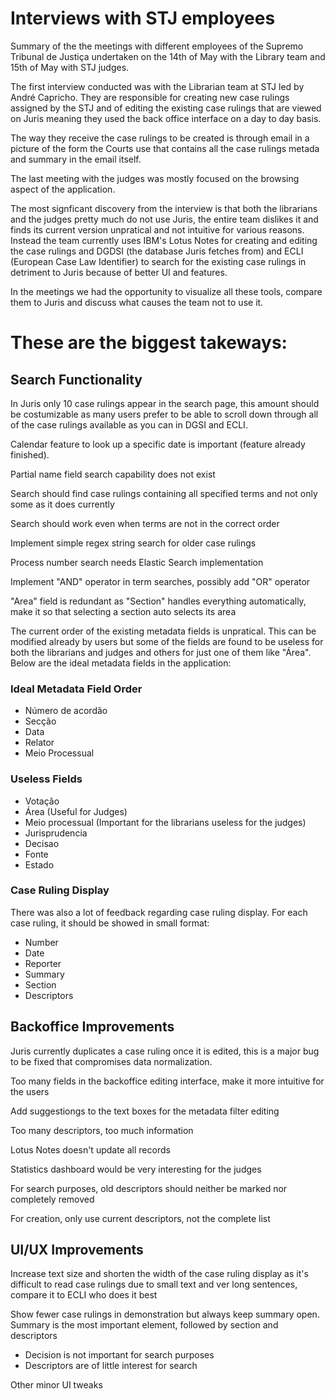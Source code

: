 # Interviews with STJ employees

Summary of the the meetings with different employees of the Supremo Tribunal de Justiça undertaken on the 14th of May with the Library team and 15th of May with STJ judges. 

The first interview conducted was with the Librarian team at STJ led by André Capricho. They are responsible for creating new case rulings assigned by the STJ and of editing the existing case rulings that are viewed on Juris meaning they used the back office interface on a day to day basis.

The way they receive the case rulings to be created is through email in a picture of the form the Courts use that contains all the case rulings metada and summary in the email itself.

The last meeting with the judges was mostly focused on the browsing aspect of the application.

The most signficant discovery from the interview is that both the librarians and the judges pretty much do not use Juris, the entire team dislikes it and finds its current version unpratical and not intuitive for various reasons.
Instead the team currently uses IBM's Lotus Notes for creating and editing the case rulings and DGDSI (the database Juris fetches from) and ECLI (European Case Law Identifier) to search for the existing case rulings in detriment to Juris because of better UI and features. 


In the meetings we had the opportunity to visualize all these tools, compare them to Juris and discuss what causes the team not to use it. 

# These are the biggest takeways:
 

## Search Functionality

In Juris only 10 case rulings appear in the search page, this amount should be costumizable as many users prefer to be able to scroll down through all of the case rulings available as you can in DGSI and ECLI.

Calendar feature to look up a specific date is important (feature already finished).

Partial name field search capability does not exist

Search should find case rulings containing all specified terms and not only some as it does currently

Search should work even when terms are not in the correct order

Implement simple regex string search for older case rulings

Process number search needs Elastic Search implementation

Implement "AND" operator in term searches, possibly add "OR" operator

"Area" field is redundant as "Section" handles everything automatically, make it so that selecting a section auto selects its area

The current order of the existing metadata fields is unpratical. This can be modified already by users but some of the fields are found to be useless for both the librarians and judges and others for just one of them like "Área". Below are the ideal metadata fields in the application:

### Ideal Metadata Field Order

- Número de acordão 
- Secção 
- Data 
- Relator 
- Meio Processual

### Useless Fields

- Votação
- Área (Useful for Judges)
- Meio processual (Important for the librarians useless for the judges)
- Jurisprudencia
- Decisao
- Fonte
- Estado

### Case Ruling Display
There was also a lot of feedback regarding case ruling display. For each case ruling, it should be showed in small format:
- Number
- Date
- Reporter
- Summary
- Section
- Descriptors

## Backoffice Improvements

Juris currently duplicates a case ruling once it is edited, this is a major bug to be fixed that compromises data normalization.

Too many fields in the backoffice editing interface, make it more intuitive for the users

Add suggestiongs to the text boxes for the metadata filter editing

Too many descriptors, too much information

Lotus Notes doesn't update all records

Statistics dashboard would be very interesting for the judges

For search purposes, old descriptors should neither be marked nor completely removed

For creation, only use current descriptors, not the complete list

## UI/UX Improvements

Increase text size and shorten the width of the case ruling display as it's difficult to read case rulings due to small text and ver long sentences, compare it to ECLI who does it best 

Show fewer case rulings in demonstration but always keep summary open. Summary is the most important element, followed by section and descriptors
- Decision is not important for search purposes
- Descriptors are of little interest for search

Other minor UI tweaks




